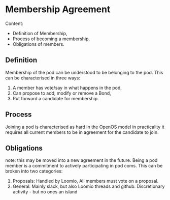 # Membership Agreement
Content:
- Definition of Membership,
- Process of becoming a membership,
- Obligations of members.

## Definition
Membership of the pod can be understood to be belonging to the pod. This can be characterised in three ways:
1. A member has vote/say in what happens in the pod,
2. Can propose to add, modify or remove a Bond,
3. Put forward a candidate for membership.

## Process
Joining a pod is characterised as hard in the OpenOS model in practicality it requires all current members to be in agreement for the candidate to join.

## Obligations
note: this may be moved into a new agreement in the future.
Being a pod member is a commitment to actively participating in pod coms. This can be broken into two categories:
1. Proposals: Handled by Loomio, All members must vote on a proposal.
2. General: Mainly slack, but also Loomio threads and github. Discretionary activity - but no ones an island
